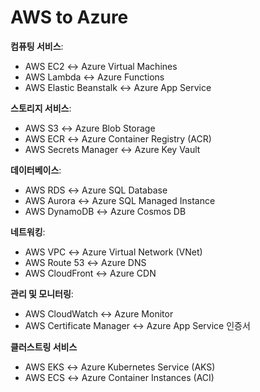 # AWS to Azure

**컴퓨팅 서비스**:

- AWS EC2 ↔ Azure Virtual Machines
- AWS Lambda ↔ Azure Functions
- AWS Elastic Beanstalk ↔ Azure App Service

**스토리지 서비스**:

- AWS S3 ↔ Azure Blob Storage
- AWS ECR ↔ Azure Container Registry (ACR)
- AWS Secrets Manager ↔ Azure Key Vault

**데이터베이스**:

- AWS RDS ↔ Azure SQL Database
- AWS Aurora ↔ Azure SQL Managed Instance
- AWS DynamoDB ↔ Azure Cosmos DB

**네트워킹**:

- AWS VPC ↔ Azure Virtual Network (VNet)
- AWS Route 53 ↔ Azure DNS
- AWS CloudFront ↔ Azure CDN

**관리 및 모니터링**:

- AWS CloudWatch ↔ Azure Monitor
- AWS Certificate Manager ↔ Azure App Service 인증서

**클러스트링 서비스**

- AWS EKS ↔ Azure Kubernetes Service (AKS)
- AWS ECS ↔ Azure Container Instances (ACI)